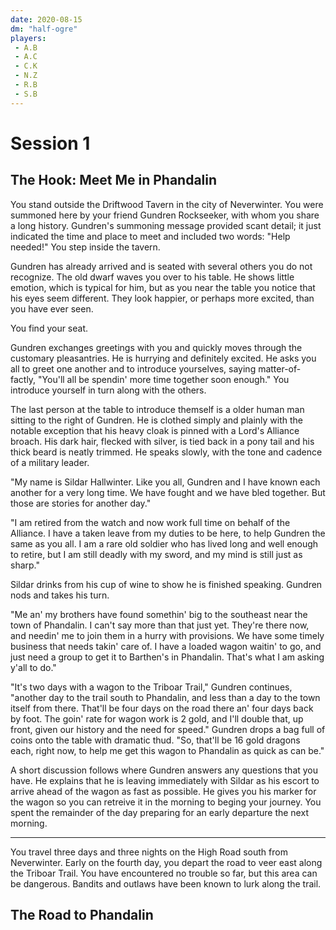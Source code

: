 ```yaml
---
date: 2020-08-15
dm: "half-ogre"
players: 
 - A.B
 - A.C
 - C.K
 - N.Z
 - R.B
 - S.B
---
```


# Session 1

## The Hook: Meet Me in Phandalin

You stand outside the Driftwood Tavern in the city of Neverwinter. You were summoned here by your friend Gundren Rockseeker, with whom you share a long history. Gundren's summoning message provided scant detail; it just indicated the time and place to meet and included two words: "Help needed!" You step inside the tavern.

Gundren has already arrived and is seated with several others you do not recognize. The old dwarf waves you over to his table. He shows little emotion, which is typical for him, but as you near the table you notice that his eyes seem different. They look happier, or perhaps more excited, than you have ever seen. 

You find your seat.

Gundren exchanges greetings with you and quickly moves through the customary pleasantries. He is hurrying and definitely excited. He asks you all to greet one another and to introduce yourselves, saying matter-of-factly, "You'll all be spendin' more time together soon enough." You introduce yourself in turn along with the others.

The last person at the table to introduce themself is a older human man sitting to the right of Gundren. He is clothed simply and plainly with the notable exception that his heavy cloak is pinned with a Lord's Alliance broach. His dark hair, flecked with silver, is tied back in a pony tail and his thick beard is neatly trimmed. He speaks slowly, with the tone and cadence of a military leader.

"My name is Sildar Hallwinter. Like you all, Gundren and I have known each another for a very long time. We have fought and we have bled together. But those are stories for another day."

"I am retired from the watch and now work full time on behalf of the Alliance. I have a taken leave from my duties to be here, to help Gundren the same as you all. I am a rare old soldier who has lived long and well enough to retire, but I am still deadly with my sword, and my mind is still just as sharp."

Sildar drinks from his cup of wine to show he is finished speaking. Gundren nods and takes his turn.

"Me an' my brothers have found somethin' big to the southeast near the town of Phandalin. I can't say more than that just yet. They're there now, and needin' me to join them in a hurry with provisions. We have some timely business that needs takin' care of. I have a loaded wagon waitin' to go, and just need a group to get it to Barthen's in Phandalin. That's what I am asking y'all to do."

"It's two days with a wagon to the Triboar Trail," Gundren continues, "another day to the trail south to Phandalin, and less than a day to the town itself from there. That'll be four days on the road there an' four days back by foot. The goin' rate for wagon work is 2 gold, and I'll double that, up front, given our history and the need for speed." Gundren drops a bag full of coins onto the table with dramatic thud. "So, that'll be 16 gold dragons each, right now, to help me get this wagon to Phandalin as quick as can be."

A short discussion follows where Gundren answers any questions that you have. He explains that he is leaving immediately with Sildar as his escort to arrive ahead of the wagon as fast as possible. He gives you his marker for the wagon so you can retreive it in the morning to beging your journey. You spent the remainder of the day preparing for an early departure the next morning.

---

You travel three days and three nights on the High Road south from Neverwinter. Early on the fourth day, you depart the road to veer east along the Triboar Trail. You have encountered no trouble so far, but this area can be dangerous. Bandits and outlaws have been known to lurk along the trail.

## The Road to Phandalin


